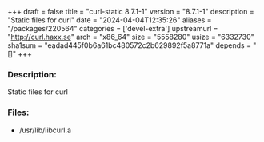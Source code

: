 +++
draft = false
title = "curl-static 8.7.1-1"
version = "8.7.1-1"
description = "Static files for curl"
date = "2024-04-04T12:35:26"
aliases = "/packages/220564"
categories = ['devel-extra']
upstreamurl = "http://curl.haxx.se"
arch = "x86_64"
size = "5558280"
usize = "6332730"
sha1sum = "eadad445f0b6a61bc480572c2b629892f5a8771a"
depends = "[]"
+++
### Description: 
Static files for curl

### Files: 
* /usr/lib/libcurl.a
